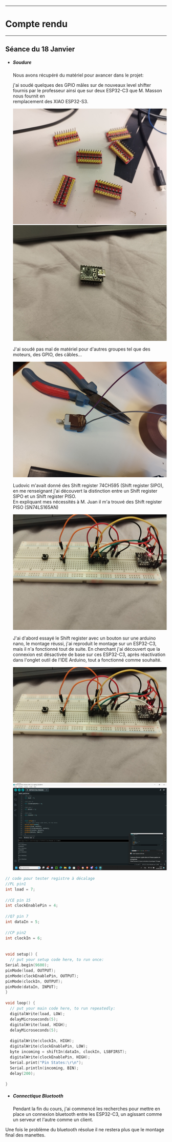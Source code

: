 *******************
# Compte rendu 
*******************
## Séance du 18 Janvier

- ##### Soudure
  Nous avons récupéré du matériel pour avancer dans le projet:  
    
  j'ai soudé quelques des GPIO mâles sur de nouveaux level shifter fournis par le professeur ainsi que sur deux ESP32-C3 que M. Masson nous fournit en       
  remplacement des XIAO ESP32-S3.
  
  ![Header level shifter](/documentation/Images/headshifter2.png)
  ![ESP32-C3](/documentation/Images/ESP32-C3.png)

  J'ai soudé pas mal de matériel pour d'autres groupes tel que des moteurs, des GPIO, des câbles...
    
  ![soudure moteur](/documentation/Images/soudure_moteur.png)

  Ludovic m'avait donné des Shift register 74CH595 (Shift register SIPO), en me renseignant j'ai découvert la distinction entre un Shift register SIPO et un     Shift register PISO.  
  En expliquant mes nécessités à M. Juan il m'a trouvé des Shift register PISO (SN74LS165AN)

  ![Shift Register](/documentation/Images/Shift_Register.png)

  J'ai d'abord essayé le Shift register avec un bouton sur une arduino nano, le montage réussi, j'ai reproduit le montage sur un ESP32-C3, mais il n'a          fonctionné tout de suite. En cherchant j'ai découvert que la connexion est désactivée de base sur ces ESP32-C3, après réactivation dans l'onglet outil de    l'IDE Arduino, tout a fonctionné comme souhaité.

  ![Montage Shift Register](/documentation/Images/Montage_Shift_Register.png)
  ![Test Shift Register](/documentation/Images/tst_shift_registers.png)
```cpp
// code pour tester registre à décalage
//PL pin1
int load = 7;

//CE pin 15
int clockEnablePin = 4;

//Q7 pin 7
int dataIn = 5;

//CP pin2
int clockIn = 6;


void setup() {
  // put your setup code here, to run once:
Serial.begin(9600);
pinMode(load, OUTPUT);
pinMode(clockEnablePin, OUTPUT);
pinMode(clockIn, OUTPUT);
pinMode(dataIn, INPUT);
}

void loop() {
  // put your main code here, to run repeatedly:
  digitalWrite(load, LOW);
  delayMicroseconds(5);
  digitalWrite(load, HIGH);
  delayMicroseconds(5);

  digitalWrite(clockIn, HIGH);
  digitalWrite(clockEnablePin, LOW);
  byte incoming = shiftIn(dataIn, clockIn, LSBFIRST);
  digitalWrite(clockEnablePin, HIGH);
  Serial.print("Pin States:\r\n");
  Serial.println(incoming, BIN);
  delay(200);

}
```
  
  
- ##### Connectique Bluetooth
  Pendant la fin du cours, j'ai commencé les recherches pour mettre en place un connexion bluetooth entre les ESP32-C3, un agissant comme un serveur et     l'autre comme un client.

Une fois le problème du bluetooth résolue il ne restera plus que le montage final des manettes.
